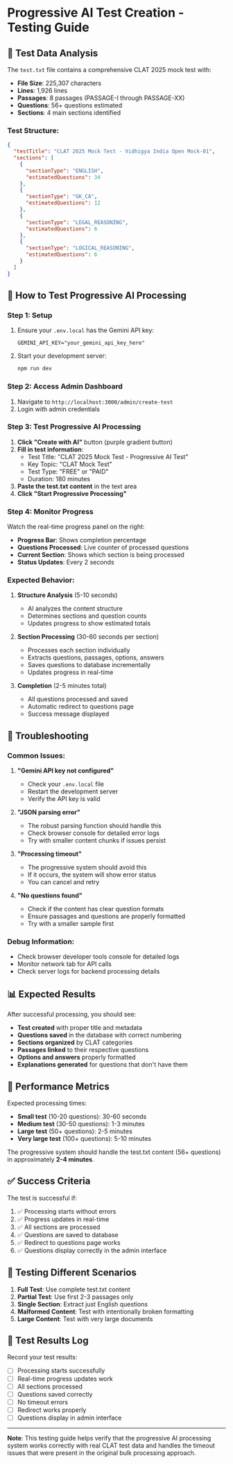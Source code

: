 # Progressive AI Test Creation - Testing Guide

## 🧪 Test Data Analysis

The `test.txt` file contains a comprehensive CLAT 2025 mock test with:

- **File Size**: 225,307 characters
- **Lines**: 1,926 lines
- **Passages**: 8 passages (PASSAGE-I through PASSAGE-XX)
- **Questions**: 56+ questions estimated
- **Sections**: 4 main sections identified

### Test Structure:

```json
{
  "testTitle": "CLAT 2025 Mock Test - Vidhigya India Open Mock-01",
  "sections": [
    {
      "sectionType": "ENGLISH",
      "estimatedQuestions": 34
    },
    {
      "sectionType": "GK_CA",
      "estimatedQuestions": 12
    },
    {
      "sectionType": "LEGAL_REASONING",
      "estimatedQuestions": 6
    },
    {
      "sectionType": "LOGICAL_REASONING",
      "estimatedQuestions": 6
    }
  ]
}
```

## 🚀 How to Test Progressive AI Processing

### Step 1: Setup

1. Ensure your `.env.local` has the Gemini API key:

   ```env
   GEMINI_API_KEY="your_gemini_api_key_here"
   ```

2. Start your development server:
   ```bash
   npm run dev
   ```

### Step 2: Access Admin Dashboard

1. Navigate to `http://localhost:3000/admin/create-test`
2. Login with admin credentials

### Step 3: Test Progressive AI Processing

1. **Click "Create with AI"** button (purple gradient button)
2. **Fill in test information**:
   - Test Title: "CLAT 2025 Mock Test - Progressive AI Test"
   - Key Topic: "CLAT Mock Test"
   - Test Type: "FREE" or "PAID"
   - Duration: 180 minutes
3. **Paste the test.txt content** in the text area
4. **Click "Start Progressive Processing"**

### Step 4: Monitor Progress

Watch the real-time progress panel on the right:

- **Progress Bar**: Shows completion percentage
- **Questions Processed**: Live counter of processed questions
- **Current Section**: Shows which section is being processed
- **Status Updates**: Every 2 seconds

### Expected Behavior:

1. **Structure Analysis** (5-10 seconds)

   - AI analyzes the content structure
   - Determines sections and question counts
   - Updates progress to show estimated totals

2. **Section Processing** (30-60 seconds per section)

   - Processes each section individually
   - Extracts questions, passages, options, answers
   - Saves questions to database incrementally
   - Updates progress in real-time

3. **Completion** (2-5 minutes total)
   - All questions processed and saved
   - Automatic redirect to questions page
   - Success message displayed

## 🔧 Troubleshooting

### Common Issues:

1. **"Gemini API key not configured"**

   - Check your `.env.local` file
   - Restart the development server
   - Verify the API key is valid

2. **"JSON parsing error"**

   - The robust parsing function should handle this
   - Check browser console for detailed error logs
   - Try with smaller content chunks if issues persist

3. **"Processing timeout"**

   - The progressive system should avoid this
   - If it occurs, the system will show error status
   - You can cancel and retry

4. **"No questions found"**
   - Check if the content has clear question formats
   - Ensure passages and questions are properly formatted
   - Try with a smaller sample first

### Debug Information:

- Check browser developer tools console for detailed logs
- Monitor network tab for API calls
- Check server logs for backend processing details

## 📊 Expected Results

After successful processing, you should see:

- **Test created** with proper title and metadata
- **Questions saved** in the database with correct numbering
- **Sections organized** by CLAT categories
- **Passages linked** to their respective questions
- **Options and answers** properly formatted
- **Explanations generated** for questions that don't have them

## 🎯 Performance Metrics

Expected processing times:

- **Small test** (10-20 questions): 30-60 seconds
- **Medium test** (30-50 questions): 1-3 minutes
- **Large test** (50+ questions): 2-5 minutes
- **Very large test** (100+ questions): 5-10 minutes

The progressive system should handle the test.txt content (56+ questions) in approximately **2-4 minutes**.

## ✅ Success Criteria

The test is successful if:

1. ✅ Processing starts without errors
2. ✅ Progress updates in real-time
3. ✅ All sections are processed
4. ✅ Questions are saved to database
5. ✅ Redirect to questions page works
6. ✅ Questions display correctly in the admin interface

## 🔄 Testing Different Scenarios

1. **Full Test**: Use complete test.txt content
2. **Partial Test**: Use first 2-3 passages only
3. **Single Section**: Extract just English questions
4. **Malformed Content**: Test with intentionally broken formatting
5. **Large Content**: Test with very large documents

## 📝 Test Results Log

Record your test results:

- [ ] Processing starts successfully
- [ ] Real-time progress updates work
- [ ] All sections processed
- [ ] Questions saved correctly
- [ ] No timeout errors
- [ ] Redirect works properly
- [ ] Questions display in admin interface

---

**Note**: This testing guide helps verify that the progressive AI processing system works correctly with real CLAT test data and handles the timeout issues that were present in the original bulk processing approach.
